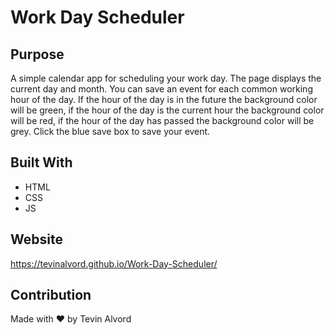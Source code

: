 # Work Day Scheduler

## Purpose
A simple calendar app for scheduling your work day. The page displays the current day and month. You can save an event for each common working hour of the day. If the hour of the day is in the future the background color will be green, if the hour of the day is the current hour the background color will be red, if the hour of the day has passed the background color will be grey. Click the blue save box to save your event.

## Built With
* HTML
* CSS
* JS

## Website
https://tevinalvord.github.io/Work-Day-Scheduler/

## Contribution
Made with ❤️ by Tevin Alvord
